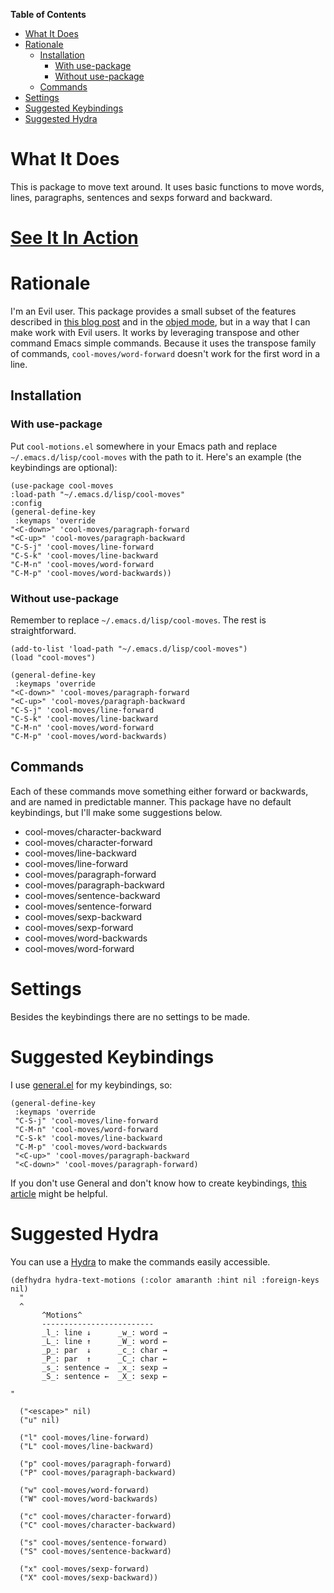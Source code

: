 <!-- markdown-toc start - Don't edit this section. Run M-x markdown-toc-refresh-toc -->
**Table of Contents**

- [What It Does](#what-it-does)
- [Rationale](#rationale)
    - [Installation](#installation)
        - [With use-package](#with-use-package)
        - [Without use-package](#without-use-package)
    - [Commands](#commands)
- [Settings](#settings)
- [Suggested Keybindings](#suggested-keybindings)
- [Suggested Hydra](#suggested-hydra)

<!-- markdown-toc end -->

# What It Does

This is package to move text around. It uses basic functions to move words, lines, paragraphs, sentences and sexps forward and backward.

# [See It In Action](https://gfycat.com/ClassicUnevenEquestrian)

# Rationale

I'm an Evil user. This package provides a small subset of the features described in [this blog post](https://with-emacs.com/posts/i-like-to-move-it-emacs-version/) and in the [objed mode](https://with-emacs.com/posts/i-like-to-move-it-emacs-version/), but in a way that I can make work with Evil users. It works by leveraging transpose and other command Emacs simple commands. Because it uses the transpose family of commands, `cool-moves/word-forward` doesn't work for the first word in a line.

## Installation

### With use-package

Put `cool-motions.el` somewhere in your Emacs path and replace `~/.emacs.d/lisp/cool-moves` with the path to it. Here's an example (the keybindings are optional):

``` emacs-lisp
(use-package cool-moves
:load-path "~/.emacs.d/lisp/cool-moves"
:config
(general-define-key
 :keymaps 'override
"<C-down>" 'cool-moves/paragraph-forward
"<C-up>" 'cool-moves/paragraph-backward
"C-S-j" 'cool-moves/line-forward
"C-S-k" 'cool-moves/line-backward
"C-M-n" 'cool-moves/word-forward
"C-M-p" 'cool-moves/word-backwards))
```

### Without use-package

Remember to replace `~/.emacs.d/lisp/cool-moves`. The rest is straightforward.

``` emacs-lisp
(add-to-list 'load-path "~/.emacs.d/lisp/cool-moves")
(load "cool-moves")

(general-define-key
 :keymaps 'override
"<C-down>" 'cool-moves/paragraph-forward
"<C-up>" 'cool-moves/paragraph-backward
"C-S-j" 'cool-moves/line-forward
"C-S-k" 'cool-moves/line-backward
"C-M-n" 'cool-moves/word-forward
"C-M-p" 'cool-moves/word-backwards)
```

## Commands

Each of these commands move something either forward or backwards, and are named in predictable manner. This package have no default keybindings, but I'll make some suggestions below.

- cool-moves/character-backward
- cool-moves/character-forward
- cool-moves/line-backward
- cool-moves/line-forward
- cool-moves/paragraph-forward
- cool-moves/paragraph-backward
- cool-moves/sentence-backward
- cool-moves/sentence-forward
- cool-moves/sexp-backward
- cool-moves/sexp-forward
- cool-moves/word-backwards
- cool-moves/word-forward

# Settings

Besides the keybindings there are no settings to be made.

# Suggested Keybindings

I use [general.el](https://github.com/noctuid/general.el) for my keybindings, so:

``` emacs-lisp
(general-define-key
 :keymaps 'override
 "C-S-j" 'cool-moves/line-forward
 "C-M-n" 'cool-moves/word-forward
 "C-S-k" 'cool-moves/line-backward
 "C-M-p" 'cool-moves/word-backwards
 "<C-up>" 'cool-moves/paragraph-backward
 "<C-down>" 'cool-moves/paragraph-forward)
```

If you don't use General and don't know how to create keybindings, [this article](https://www.masteringemacs.org/article/mastering-key-bindings-emacs) might be helpful.

# Suggested Hydra

You can use a [Hydra](https://github.com/abo-abo/hydra) to make the commands easily accessible.

``` emacs-lisp
(defhydra hydra-text-motions (:color amaranth :hint nil :foreign-keys nil)
  "
  ^
       ^Motions^
       -------------------------
       _l_: line ↓      _w_: word →
       _L_: line ↑      _W_: word ←
       _p_: par  ↓      _c_: char →
       _P_: par  ↑      _C_: char ←
       _s_: sentence →  _x_: sexp →
       _S_: sentence ←  _X_: sexp ←

"

  ("<escape>" nil)
  ("u" nil)

  ("l" cool-moves/line-forward)
  ("L" cool-moves/line-backward)

  ("p" cool-moves/paragraph-forward)
  ("P" cool-moves/paragraph-backward)

  ("w" cool-moves/word-forward)
  ("W" cool-moves/word-backwards)

  ("c" cool-moves/character-forward)
  ("C" cool-moves/character-backward)

  ("s" cool-moves/sentence-forward)
  ("S" cool-moves/sentence-backward)

  ("x" cool-moves/sexp-forward)
  ("X" cool-moves/sexp-backward))
```

